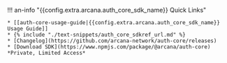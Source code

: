 !!! an-info "{{config.extra.arcana.auth_core_sdk_name}} Quick Links"

    * [[auth-core-usage-guide|{{config.extra.arcana.auth_core_sdk_name}} Usage Guide]]
    * {% include "./text-snippets/auth_core_sdkref_url.md" %}
    * [Changelog](https://github.com/arcana-network/auth-core/releases)
    * [Download SDK](https://www.npmjs.com/package/@arcana/auth-core) *Private, Limited Access*

<!---
* [[rn-latest-auth|Release notes]]
--->